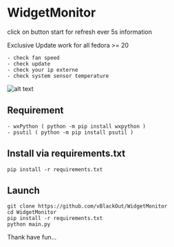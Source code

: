 # WidgetMonitor  
  
click on button start for refresh ever 5s information 

Exclusive Update work for all fedora >= 20  

```
- check fan speed
- check update
- check your ip externe
- check system sensor temperature
  ```
  
![alt text](https://www.cuby-hebergs.com/dl/images/github/WidgetMonitor/mains.png)

## Requirement  
```
- wxPython ( python -m pip install wxpython )
- psutil ( python -m pip install psutil )

```
## Install via requirements.txt
```
pip install -r requirements.txt
```


## Launch 
```
git clone https://github.com/vBlackOut/WidgetMonitor
cd WidgetMonitor
pip install -r requirements.txt
python main.py
```

Thank have fun...
